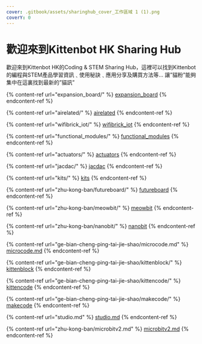```yaml
---
cover: .gitbook/assets/sharinghub_cover_工作區域 1 (1).png
coverY: 0
---
```


# 歡迎來到Kittenbot HK Sharing Hub

歡迎來到Kittenbot HK的Coding & STEM Sharing Hub，這裡可以找到Kittenbot 的編程與STEM產品學習資訊﹑使用秘訣﹑應用分享及購買方法等… 讓”貓粉”能夠集中在這裏找到最新的”貓訊”

{% content-ref url="expansion_board/" %}
[expansion\_board](expansion\_board/)
{% endcontent-ref %}

{% content-ref url="airelated/" %}
[airelated](airelated/)
{% endcontent-ref %}

{% content-ref url="wifibrick_iot/" %}
[wifibrick\_iot](wifibrick\_iot/)
{% endcontent-ref %}

{% content-ref url="functional_modules/" %}
[functional\_modules](functional\_modules/)
{% endcontent-ref %}

{% content-ref url="actuators/" %}
[actuators](actuators/)
{% endcontent-ref %}

{% content-ref url="jacdac/" %}
[jacdac](jacdac/)
{% endcontent-ref %}

{% content-ref url="kits/" %}
[kits](kits/)
{% endcontent-ref %}

{% content-ref url="zhu-kong-ban/futureboard/" %}
[futureboard](zhu-kong-ban/futureboard/)
{% endcontent-ref %}

{% content-ref url="zhu-kong-ban/meowbit/" %}
[meowbit](zhu-kong-ban/meowbit/)
{% endcontent-ref %}

{% content-ref url="zhu-kong-ban/nanobit/" %}
[nanobit](zhu-kong-ban/nanobit/)
{% endcontent-ref %}

{% content-ref url="ge-bian-cheng-ping-tai-jie-shao/microcode.md" %}
[microcode.md](ge-bian-cheng-ping-tai-jie-shao/microcode.md)
{% endcontent-ref %}

{% content-ref url="ge-bian-cheng-ping-tai-jie-shao/kittenblock/" %}
[kittenblock](ge-bian-cheng-ping-tai-jie-shao/kittenblock/)
{% endcontent-ref %}

{% content-ref url="ge-bian-cheng-ping-tai-jie-shao/kittencode/" %}
[kittencode](ge-bian-cheng-ping-tai-jie-shao/kittencode/)
{% endcontent-ref %}

{% content-ref url="ge-bian-cheng-ping-tai-jie-shao/makecode/" %}
[makecode](ge-bian-cheng-ping-tai-jie-shao/makecode/)
{% endcontent-ref %}

{% content-ref url="studio.md" %}
[studio.md](studio.md)
{% endcontent-ref %}

{% content-ref url="zhu-kong-ban/microbitv2.md" %}
[microbitv2.md](zhu-kong-ban/microbitv2.md)
{% endcontent-ref %}
